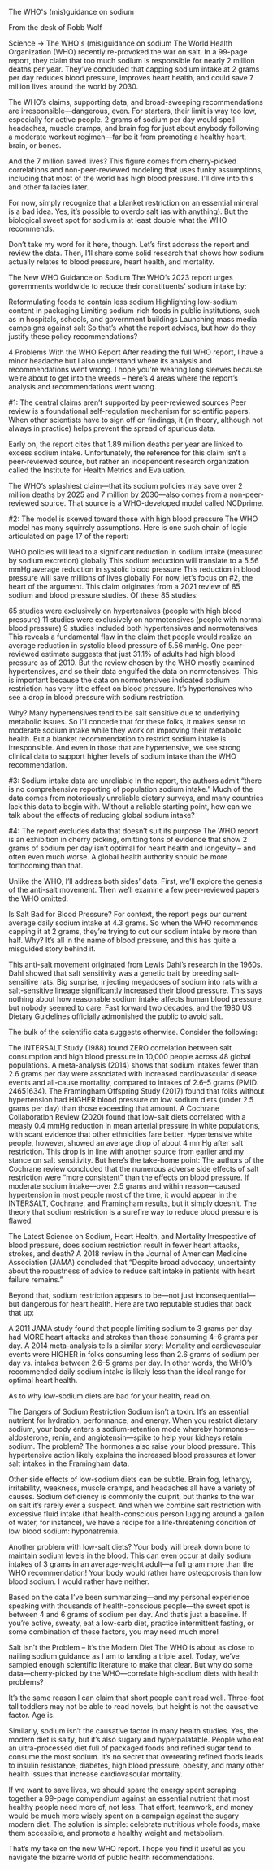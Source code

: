 The WHO's (mis)guidance on sodium

From the desk of Robb Wolf

Science → The WHO's (mis)guidance on sodium
The World Health Organization (WHO) recently re-provoked the war on salt. In a 99-page report, they claim that too much sodium is responsible for nearly 2 million deaths per year. They’ve concluded that capping sodium intake at 2 grams per day reduces blood pressure, improves heart health, and could save 7 million lives around the world by 2030.

The WHO’s claims, supporting data, and broad-sweeping recommendations are irresponsible—dangerous, even. For starters, their limit is way too low, especially for active people. 2 grams of sodium per day would spell headaches, muscle cramps, and brain fog for just about anybody following a moderate workout regimen—far be it from promoting a healthy heart, brain, or bones.

And the 7 million saved lives? This figure comes from cherry-picked correlations and non-peer-reviewed modeling that uses funky assumptions, including that most of the world has high blood pressure. I’ll dive into this and other fallacies later.

For now, simply recognize that a blanket restriction on an essential mineral is a bad idea. Yes, it’s possible to overdo salt (as with anything). But the biological sweet spot for sodium is at least double what the WHO recommends.

Don’t take my word for it here, though. Let’s first address the report and review the data. Then, I’ll share some solid research that shows how sodium actually relates to blood pressure, heart health, and mortality.

The New WHO Guidance on Sodium
The WHO’s 2023 report urges governments worldwide to reduce their constituents’ sodium intake by:

Reformulating foods to contain less sodium 
Highlighting low-sodium content in packaging
Limiting sodium-rich foods in public institutions, such as in hospitals, schools, and government buildings
Launching mass media campaigns against salt
So that’s what the report advises, but how do they justify these policy recommendations? 

4 Problems With the WHO Report
After reading the full WHO report, I have a minor headache but I also understand where its analysis and recommendations went wrong. I hope you’re wearing long sleeves because we’re about to get into the weeds – here’s 4 areas where the report’s analysis and recommendations went wrong.

#1: The central claims aren’t supported by peer-reviewed sources
Peer review is a foundational self-regulation mechanism for scientific papers. When other scientists have to sign off on findings, it (in theory, although not always in practice) helps prevent the spread of spurious data.

Early on, the report cites that 1.89 million deaths per year are linked to excess sodium intake. Unfortunately, the reference for this claim isn’t a peer-reviewed source, but rather an independent research organization called the Institute for Health Metrics and Evaluation. 

The WHO’s splashiest claim—that its sodium policies may save over 2 million deaths by 2025 and 7 million by 2030—also comes from a non-peer-reviewed source. That source is a WHO-developed model called NCDprime.

#2: The model is skewed toward those with high blood pressure
The WHO model has many squirrely assumptions. Here is one such chain of logic articulated on page 17 of the report:

WHO policies will lead to a significant reduction in sodium intake (measured by sodium excretion) globally
This sodium reduction will translate to a 5.56 mmHg average reduction in systolic blood pressure 
This reduction in blood pressure will save millions of lives globally
For now, let’s focus on #2, the heart of the argument. This claim originates from a 2021 review of 85 sodium and blood pressure studies. Of these 85 studies:

65 studies were exclusively on hypertensives (people with high blood pressure)
11 studies were exclusively on normotensives (people with normal blood pressure)
9 studies included both hypertensives and normotensives
This reveals a fundamental flaw in the claim that people would realize an average reduction in systolic blood pressure of 5.56 mmHg. One peer-reviewed estimate suggests that just 31.1% of adults had high blood pressure as of 2010. But the review chosen by the WHO mostly examined hypertensives, and so their data engulfed the data on normotensives. This is important because the data on normotensives indicated sodium restriction has very little effect on blood pressure. It’s hypertensives who see a drop in blood pressure with sodium restriction.

Why? Many hypertensives tend to be salt sensitive due to underlying metabolic issues. So I’ll concede that for these folks, it makes sense to moderate sodium intake while they work on improving their metabolic health. But a blanket recommendation to restrict sodium intake is irresponsible. And even in those that are hypertensive, we see strong clinical data to support higher levels of sodium intake than the WHO recommendation.

#3: Sodium intake data are unreliable
In the report, the authors admit “there is no comprehensive reporting of population sodium intake.” Much of the data comes from notoriously unreliable dietary surveys, and many countries lack this data to begin with. Without a reliable starting point, how can we talk about the effects of reducing global sodium intake?

#4: The report excludes data that doesn’t suit its purpose
The WHO report is an exhibition in cherry picking, omitting tons of evidence that show 2 grams of sodium per day isn’t optimal for heart health and longevity – and often even much worse. A global health authority should be more forthcoming than that.

Unlike the WHO, I’ll address both sides’ data. First, we’ll explore the genesis of the anti-salt movement. Then we’ll examine a few peer-reviewed papers the WHO omitted.

Is Salt Bad for Blood Pressure?
For context, the report pegs our current average daily sodium intake at 4.3 grams. So when the WHO recommends capping it at 2 grams, they’re trying to cut our sodium intake by more than half. Why? It’s all in the name of blood pressure, and this has quite a misguided story behind it.

This anti-salt movement originated from Lewis Dahl’s research in the 1960s. Dahl showed that salt sensitivity was a genetic trait by breeding salt-sensitive rats. Big surprise, injecting megadoses of sodium into rats with a salt-sensitive lineage significantly increased their blood pressure. This says nothing about how reasonable sodium intake affects human blood pressure, but nobody seemed to care. Fast forward two decades, and the 1980 US Dietary Guidelines officially admonished the public to avoid salt.

The bulk of the scientific data suggests otherwise. Consider the following:

The INTERSALT Study (1988) found ZERO correlation between salt consumption and high blood pressure in 10,000 people across 48 global populations.
A meta-analysis (2014) shows that sodium intakes fewer than 2.6 grams per day were associated with increased cardiovascular disease events and all-cause mortality, compared to intakes of 2.6–5 grams (PMID: 24651634).
The Framingham Offspring Study (2017) found that folks without hypertension had HIGHER blood pressure on low sodium diets (under 2.5 grams per day) than those exceeding that amount.
A Cochrane Collaboration Review (2020) found that low-salt diets correlated with a measly 0.4 mmHg reduction in mean arterial pressure in white populations, with scant evidence that other ethnicities fare better. Hypertensive white people, however, showed an average drop of about 4 mmHg after salt restriction. This drop is in line with another source from earlier and my stance on salt sensitivity. But here’s the take-home point: The authors of the Cochrane review concluded that the numerous adverse side effects of salt restriction were “more consistent” than the effects on blood pressure.
If moderate sodium intake—over 2.5 grams and within reason—caused hypertension in most people most of the time, it would appear in the INTERSALT, Cochrane, and Framingham results, but it simply doesn’t. The theory that sodium restriction is a surefire way to reduce blood pressure is flawed.

The Latest Science on Sodium, Heart Health, and Mortality
Irrespective of blood pressure, does sodium restriction result in fewer heart attacks, strokes, and death? A 2018 review in the Journal of American Medicine Association (JAMA) concluded that “Despite broad advocacy, uncertainty about the robustness of advice to reduce salt intake in patients with heart failure remains.”

Beyond that, sodium restriction appears to be—not just inconsequential—but dangerous for heart health. Here are two reputable studies that back that up:

A 2011 JAMA study found that people limiting sodium to 3 grams per day had MORE heart attacks and strokes than those consuming 4–6 grams per day.
A 2014 meta-analysis tells a similar story: Mortality and cardiovascular events were HIGHER in folks consuming less than 2.6 grams of sodium per day vs. intakes between 2.6–5 grams per day.
In other words, the WHO’s recommended daily sodium intake is likely less than the ideal range for optimal heart health.

As to why low-sodium diets are bad for your health, read on.

The Dangers of Sodium Restriction
Sodium isn’t a toxin. It’s an essential nutrient for hydration, performance, and energy. When you restrict dietary sodium, your body enters a sodium-retention mode whereby hormones—aldosterone, renin, and angiotensin—spike to help your kidneys retain sodium. The problem? The hormones also raise your blood pressure. This hypertensive action likely explains the increased blood pressures at lower salt intakes in the Framingham data.

Other side effects of low-sodium diets can be subtle. Brain fog, lethargy, irritability, weakness, muscle cramps, and headaches all have a variety of causes. Sodium deficiency is commonly the culprit, but thanks to the war on salt it’s rarely ever a suspect. And when we combine salt restriction with excessive fluid intake (that health-conscious person lugging around a gallon of water, for instance), we have a recipe for a life-threatening condition of low blood sodium: hyponatremia.

Another problem with low-salt diets? Your body will break down bone to maintain sodium levels in the blood. This can even occur at daily sodium intakes of 3 grams in an average-weight adult—a full gram more than the WHO recommendation! Your body would rather have osteoporosis than low blood sodium. I would rather have neither.

Based on the data I’ve been summarizing—and my personal experience speaking with thousands of health-conscious people—the sweet spot is between 4 and 6 grams of sodium per day. And that’s just a baseline. If you’re active, sweaty, eat a low-carb diet, practice intermittent fasting, or some combination of these factors, you may need much more!

Salt Isn’t the Problem – It’s the Modern Diet
The WHO is about as close to nailing sodium guidance as I am to landing a triple axel. Today, we’ve sampled enough scientific literature to make that clear. But why do some data—cherry-picked by the WHO—correlate high-sodium diets with health problems?

It’s the same reason I can claim that short people can’t read well. Three-foot tall toddlers may not be able to read novels, but height is not the causative factor. Age is.

Similarly, sodium isn’t the causative factor in many health studies. Yes, the modern diet is salty, but it’s also sugary and hyperpalatable. People who eat an ultra-processed diet full of packaged foods and refined sugar tend to consume the most sodium. It’s no secret that overeating refined foods leads to insulin resistance, diabetes, high blood pressure, obesity, and many other health issues that increase cardiovascular mortality.

If we want to save lives, we should spare the energy spent scraping together a 99-page compendium against an essential nutrient that most healthy people need more of, not less. That effort, teamwork, and money would be much more wisely spent on a campaign against the sugary modern diet. The solution is simple: celebrate nutritious whole foods, make them accessible, and promote a healthy weight and metabolism.

That’s my take on the new WHO report. I hope you find it useful as you navigate the bizarre world of public health recommendations.